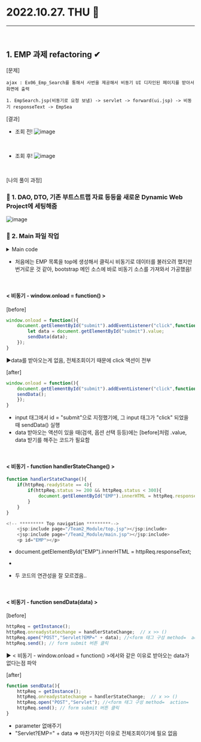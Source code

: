 # 2022.10.27. THU 📅
----------------
<br>

## 1. EMP 과제 refactoring ✔
[문제]  
```
ajax : Ex06_Emp_Search를 통해서 사번을 제공해서 비동기 UI 디자인된 페이지를 받아서 화면에 출력

1. EmpSearch.jsp(비동기로 요청 보냄) -> servlet -> forward(ui.jsp) -> 비동기 responseText -> EmpSea
```
[결과]  
- 조회 전!
![image](https://user-images.githubusercontent.com/111114507/198520206-6d49d4ab-90a2-4d9a-a249-9d1c4aa70d49.png)
<br>

- 조회 후!
![image](https://user-images.githubusercontent.com/111114507/198528319-6fd15d6e-a236-4629-a6e9-2f8aa0d844b8.png)
<br>

[나의 풀이 과정]  
### 🔔 1. DAO, DTO, 기존 부트스트랩 자료 등등을 새로운 Dynamic Web Project에 세팅해줌
![image](https://user-images.githubusercontent.com/111114507/198530203-31f8b0e2-f675-4164-bb36-0925bb5a2bfe.png)
<br>

### 🔔 2. Main 파일 작업
<details>
<summary>Main code</summary>

```jsp
<!DOCTYPE html>
<html lang="en">
    <head>
        <meta charset="utf-8" />
        <meta name="viewport" content="width=device-width, initial-scale=1, shrink-to-fit=no" />
        <meta name="description" content="" />
        <meta name="author" content="" />
        <title>Team Enjo2!!</title>
        <!-- Favicon-->
        <link rel="icon" type="image/x-icon" href="assets/favicon.ico" />
        <!-- Core theme CSS (includes Bootstrap)-->
        <link href="css/style.css" rel="stylesheet" />
        
        <script type="text/javascript">

            window.onload = function(){
                    document.getElementById("submit").addEventListener("click",function(){
                        let data = document.getElementById("submit").value;
                        sendData(data);
                    });
            }

            let httpReq=null;
            
            function getInstance(){
                    if(window.XMLHttpRequest){
                        httpReq = new XMLHttpRequest();
                    }else if(window.ActiveXObject){
                        httpReq = new ActiveXObject("Msxml2.XMLHTTP");
                    }else{
                        throw new Error("AJAX 지원하지 않습니다"); 
                    }
                return httpReq;  
            }
            
            
            function handlerStateChange(){
                    if(httpReq.readyState == 4){
                        if(httpReq.status >= 200 && httpReq.status < 300){
                            document.getElementById("EMP").innerHTML = httpReq.responseText;
                        }
                    }
            }
            
            
            function sendData(data){
                httpReq = getInstance();
                httpReq.onreadystatechange = handlerStateChange;  // x >> ()
                httpReq.open("POST","Servlet?EMP=" + data); //<form 태그 구성 method=  action=
                httpReq.send(); // form submit 버튼 클릭
            }
            
        </script>
    </head>
    <body>
        <div class="d-flex" id="wrapper">
            <!-- ********* Sidebar *********-->
            <div class="border-end bg-white" id="sidebar-wrapper">
                <div class="sidebar-heading border-bottom bg-light">Menu</div>
                <jsp:include page="/Team2_Module/left.jsp"></jsp:include>
            </div>
            
            <!-- ****************** Page content wrapper ******************-->
            <div id="page-content-wrapper">
            
                <!-- ********* Top navigation *********-->
	             <jsp:include page="/Team2_Module/top.jsp"></jsp:include>
	             <jsp:include page="/Team2_Module/main.jsp"></jsp:include>  
	             <p id="EMP"></p>
	             
	             <!--********* EMP 전체조회하기 *********-->
	             <div style="background-color: white;">
	             <input type = "submit" id= "submit" value="Click me!">
	             
                </div>
            </div>
        </div>
```
</details>

- 처음에는 EMP 목록을 top에 생성해서 클릭시 비동기로 데이터를 불러오려 했지만 번거로운 것 같아, bootstrap 메인 소스에 바로 비동기 소스를 가져와서 가공했음!
<br>

#### < 비동기 - window.onload = function() >
[before]  
```javascript
window.onload = function(){
    document.getElementById("submit").addEventListener("click",function(){
        let data = document.getElementById("submit").value;
        sendData(data);
    });
}
```
▶data를 받아오는게 없음, 전체조회이기 때문에 click 액션이 전부
<br>

[after]
```javascript
window.onload = function(){
    document.getElementById("submit").addEventListener("click",function(){
    sendData();
    });
}
```
- input 태그에서 id = "submit"으로 지정했기에, 그 input 태그가 "click" 되었을 때 sendData() 실행
- data 받아오는 액션이 있을 때(검색, 옵션 선택 등등)에는 [before]처럼 .value, data 받기를 해주는 코드가 필요함
<br>

#### < 비동기 - function handlerStateChange() >
```javascript
function handlerStateChange(){
    if(httpReq.readyState == 4){
        if(httpReq.status >= 200 && httpReq.status < 300){
            document.getElementById("EMP").innerHTML = httpReq.responseText;
        }
    }
}
```
```javascript
<!-- ********* Top navigation *********-->
    <jsp:include page="/Team2_Module/top.jsp"></jsp:include>
    <jsp:include page="/Team2_Module/main.jsp"></jsp:include>  
    <p id="EMP"></p>
```
- document.getElementById("EMP").innerHTML = httpReq.responseText;
- <p id="EMP"></p>
- 두 코드의 연관성을 잘 모르겠음..
<br>

#### < 비동기 - function sendData(data) >
[before]  
```javascript
httpReq = getInstance();
httpReq.onreadystatechange = handlerStateChange;  // x >> ()
httpReq.open("POST","Servlet?EMP=" + data); //<form 태그 구성 method=  action=
httpReq.send(); // form submit 버튼 클릭
```
▶ < 비동기 - window.onload = function() >에서와 같은 이유로 받아오는 data가 없다는점 파악
<br>

[after]
```javascript
function sendData(){
    httpReq = getInstance();
    httpReq.onreadystatechange = handlerStateChange;  // x >> ()
    httpReq.open("POST","Servlet"); //<form 태그 구성 method=  action=
    httpReq.send(); // form submit 버튼 클릭
}
```
- parameter 없애주기
- "Servlet?EMP=" + data => 마찬가지인 이유로 전체조회이기에 필요 없음
<br>

